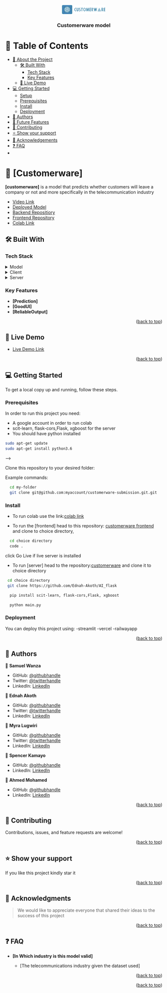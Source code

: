 <a name="readme-top"></a>

<div align="center">
  <!-- You are encouraged to replace this logo with your own! Otherwise you can also remove it. -->
  <img src="logo.png" alt="logo" width="140"  height="auto" />
  <br/>

  <h3><b>Customerware model</b></h3>

</div>

<!-- TABLE OF CONTENTS -->

# 📗 Table of Contents

- [📖 About the Project](#about-project)
  - [🛠 Built With](#built-with)
    - [Tech Stack](#tech-stack)
    - [Key Features](#key-features)
  - [🚀 Live Demo](#live-demo)
- [💻 Getting Started](#getting-started)
  - [Setup](#setup)
  - [Prerequisites](#prerequisites)
  - [Install](#install)
  - [Deployment](#deployment)
- [👥 Authors](#authors)
- [🔭 Future Features](#future-features)
- [🤝 Contributing](#contributing)
- [⭐️ Show your support](#support)
- [🙏 Acknowledgements](#acknowledgements)
- [❓ FAQ](#faq)
-

<!-- PROJECT DESCRIPTION -->

# 📖 [Customerware] <a name="about-project"></a>

**[customerware]** is a model that predicts whether customers will leave a company or not and more specifically in the telecommunication industry

- [Video Link](https://drive.google.com/file/d/1s7rLOqwemTrCtGrABLowhAAFGpJPFGK7/view?usp=sharing)
- [Deployed Model](https://customerware-frontend.vercel.app/)
- [Backend Repositiory](https://github.com/Ednah-Akoth/AI_flask)
- [Frontend Repository](https://github.com/Samuelwanza/customerware-frontend)
- [Colab Link](https://colab.research.google.com/drive/16evrAEfLrcTJqvEa7UDdjVt0FfGr1zm5#scrollTo=cReGnLWuHhQr)

## 🛠 Built With <a name="built-with"></a>

### Tech Stack <a name="tech-stack"></a>

<details>
  <summary>Model</summary>
  <p>
    For the model we mainly used Jupyter notebook for dataset cleaning, feature engineering, feature selection and model traning,validation, valuation and sample deployment.
    Tools:pandas,matplotlib,scitlearn,xgboost,numpy,seaborn
  
  </p>
</details>

<details>
  <summary>Client</summary>
  <p>
  The frontend is implemented in HML,CSS and Vanilla Javascript
  </p>
</details>

<details>
  <summary>Server</summary>
  <p>
    The server is implemented in flask with scitlearn, pandas,joblib,flask-cors as dependencies
  </p>
</details>

<!-- Features -->

### Key Features <a name="key-features"></a>

- **[Prediction]**
- **[GoodUI]**
- **[ReliableOutput]**

<p align="right">(<a href="#readme-top">back to top</a>)</p>

<!-- LIVE DEMO -->

## 🚀 Live Demo <a name="live-demo"></a>

- [Live Demo Link](https://drive.google.com/file/d/1s7rLOqwemTrCtGrABLowhAAFGpJPFGK7/view?usp=sharing)

<p align="right">(<a href="#readme-top">back to top</a>)</p>

<!-- GETTING STARTED -->

## 💻 Getting Started <a name="getting-started"></a>

To get a local copy up and running, follow these steps.

### Prerequisites

In order to run this project you need:

- A google account in order to run colab
- scit-learn, flask-cors,Flask, xgboost for the server
- You should have python installed

```sh
sudo apt-get update
sudo apt-get install python3.6

```

-->

Clone this repository to your desired folder:

Example commands:

```sh
  cd my-folder
  git clone git@github.com:myaccount/customerware-submission.git.git
```

### Install

- To run colab use the link:[colab link](https://colab.research.google.com/drive/16evrAEfLrcTJqvEa7UDdjVt0FfGr1zm5#scrollTo=cReGnLWuHhQr)

- To run the [frontend] head to this repository: [customerware frontend](https://github.com/Samuelwanza/customerware-frontend) and clone to choice directory,

```sh
  cd choice directory
  code .
```

click Go Live if live server is installed

- To run [server] head to the repository:[customerware](https://github.com/Ednah-Akoth/AI_flask) and clone it to choice directory

```sh
 cd choice directory
 git clone https://github.com/Ednah-Akoth/AI_flask
```

```sh
  pip install scit-learn, flask-cors,Flask, xgboost
```

```sh
  python main.py
```

### Deployment

You can deploy this project using:
-streamlit
-vercel
-railwayapp

<p align="right">(<a href="#readme-top">back to top</a>)</p>

<!-- AUTHORS -->

## 👥 Authors <a name="authors"></a>

👤 **Samuel Wanza**

- GitHub: [@githubhandle](https://github.com/Samuelwanza/)
- Twitter: [@twitterhandle](https://twitter.com/samuelmunguti9/)
- LinkedIn: [LinkedIn](https://www.linkedin.com/in/samuel-munguti-8a257a1bb/)

👤 **Ednah Akoth**

- GitHub: [@githubhandle](https://github.com/ednah-akoth)
- Twitter: [@twitterhandle](https://twitter.com/edmucious)
- LinkedIn: [LinkedIn](https://www.linkedin.com/in/ednah-akoth-7515a0207/)

👤 **Myra Lugwiri**

- GitHub: [@githubhandle](https://github.com/myralugwiri)
- Twitter: [@twitterhandle](https://twitter.com/ed)
- LinkedIn: [LinkedIn](https://www.linkedin.com/in/ednah-akoth-7515a0207/)

👤 **Spencer Kamayo**

- GitHub: [@githubhandle](https://github.com/kamayo-spencer)
- LinkedIn: [LinkedIn](https://www.linkedin.com/in/spencer-kamayo-1baa49217/)

👤 **Ahmed Mohamed**

- GitHub: [@githubhandle](https://github.com/Ahmed-ALU/)
- LinkedIn: [LinkedIn](https://www.linkedin.com/in/ahmedalu/)

<p align="right">(<a href="#readme-top">back to top</a>)</p>

<!-- CONTRIBUTING -->

## 🤝 Contributing <a name="contributing"></a>

Contributions, issues, and feature requests are welcome!

<p align="right">(<a href="#readme-top">back to top</a>)</p>

<!-- SUPPORT -->

## ⭐️ Show your support <a name="support"></a>

If you like this project kindly star it

<p align="right">(<a href="#readme-top">back to top</a>)</p>

<!-- ACKNOWLEDGEMENTS -->

## 🙏 Acknowledgments <a name="acknowledgements"></a>

> We would like to appreciate everyone that shared their ideas to the success of this project

<p align="right">(<a href="#readme-top">back to top</a>)</p>

<!-- FAQ (optional) -->

## ❓ FAQ <a name="faq"></a>

- **[In Which industry is this model valid]**

  - [The telecommunications industry given the dataset used]

<p align="right">(<a href="#readme-top">back to top</a>)</p>

<p align="right">(<a href="#readme-top">back to top</a>)</p>
